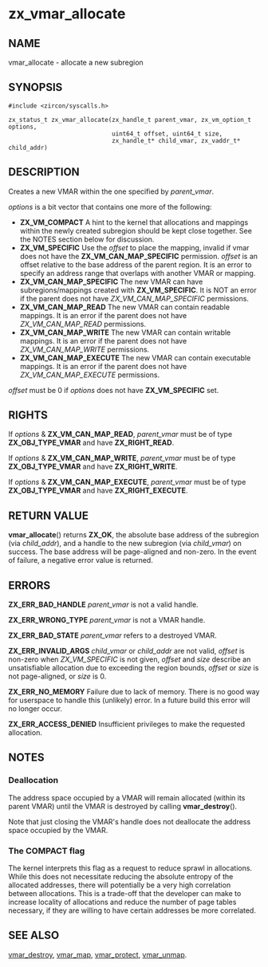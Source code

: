 # zx_vmar_allocate

## NAME

vmar_allocate - allocate a new subregion

## SYNOPSIS

```
#include <zircon/syscalls.h>

zx_status_t zx_vmar_allocate(zx_handle_t parent_vmar, zx_vm_option_t options,
                             uint64_t offset, uint64_t size,
                             zx_handle_t* child_vmar, zx_vaddr_t* child_addr)
```

## DESCRIPTION

Creates a new VMAR within the one specified by *parent_vmar*.

*options* is a bit vector that contains one more of the following:
- **ZX_VM_COMPACT**  A hint to the kernel that allocations and mappings
  within the newly created subregion should be kept close together.   See the
  NOTES section below for discussion.
- **ZX_VM_SPECIFIC**  Use the *offset* to place the mapping, invalid if
  vmar does not have the **ZX_VM_CAN_MAP_SPECIFIC** permission.  *offset*
  is an offset relative to the base address of the parent region.  It is an error
  to specify an address range that overlaps with another VMAR or mapping.
- **ZX_VM_CAN_MAP_SPECIFIC**  The new VMAR can have subregions/mappings
  created with **ZX_VM_SPECIFIC**.  It is NOT an error if the parent does
  not have *ZX_VM_CAN_MAP_SPECIFIC* permissions.
- **ZX_VM_CAN_MAP_READ**  The new VMAR can contain readable mappings.
  It is an error if the parent does not have *ZX_VM_CAN_MAP_READ* permissions.
- **ZX_VM_CAN_MAP_WRITE**  The new VMAR can contain writable mappings.
  It is an error if the parent does not have *ZX_VM_CAN_MAP_WRITE* permissions.
- **ZX_VM_CAN_MAP_EXECUTE**  The new VMAR can contain executable mappings.
  It is an error if the parent does not have *ZX_VM_CAN_MAP_EXECUTE* permissions.

*offset* must be 0 if *options* does not have **ZX_VM_SPECIFIC** set.

## RIGHTS

<!-- Updated by scripts/update-docs-from-abigen, do not edit this section manually. -->

If *options* & **ZX_VM_CAN_MAP_READ**, *parent_vmar* must be of type **ZX_OBJ_TYPE_VMAR** and have **ZX_RIGHT_READ**.

If *options* & **ZX_VM_CAN_MAP_WRITE**, *parent_vmar* must be of type **ZX_OBJ_TYPE_VMAR** and have **ZX_RIGHT_WRITE**.

If *options* & **ZX_VM_CAN_MAP_EXECUTE**, *parent_vmar* must be of type **ZX_OBJ_TYPE_VMAR** and have **ZX_RIGHT_EXECUTE**.

## RETURN VALUE

**vmar_allocate**() returns **ZX_OK**, the absolute base address of the
subregion (via *child_addr*), and a handle to the new subregion (via
*child_vmar*) on success.  The base address will be page-aligned and non-zero.
In the event of failure, a negative error value is returned.

## ERRORS

**ZX_ERR_BAD_HANDLE**  *parent_vmar* is not a valid handle.

**ZX_ERR_WRONG_TYPE**  *parent_vmar* is not a VMAR handle.

**ZX_ERR_BAD_STATE**  *parent_vmar* refers to a destroyed VMAR.

**ZX_ERR_INVALID_ARGS**  *child_vmar* or *child_addr* are not valid, *offset* is
non-zero when *ZX_VM_SPECIFIC* is not given, *offset* and *size* describe
an unsatisfiable allocation due to exceeding the region bounds, *offset*
or *size* is not page-aligned, or *size* is 0.

**ZX_ERR_NO_MEMORY**  Failure due to lack of memory.
There is no good way for userspace to handle this (unlikely) error.
In a future build this error will no longer occur.

**ZX_ERR_ACCESS_DENIED**  Insufficient privileges to make the requested allocation.

## NOTES

### Deallocation

The address space occupied by a VMAR will remain allocated (within its
parent VMAR) until the VMAR is destroyed by calling **vmar_destroy**().

Note that just closing the VMAR's handle does not deallocate the address
space occupied by the VMAR.

### The COMPACT flag

The kernel interprets this flag as a request to reduce sprawl in allocations.
While this does not necessitate reducing the absolute entropy of the allocated
addresses, there will potentially be a very high correlation between allocations.
This is a trade-off that the developer can make to increase locality of
allocations and reduce the number of page tables necessary, if they are willing
to have certain addresses be more correlated.

## SEE ALSO

[vmar_destroy](vmar_destroy.md),
[vmar_map](vmar_map.md),
[vmar_protect](vmar_protect.md),
[vmar_unmap](vmar_unmap.md).
